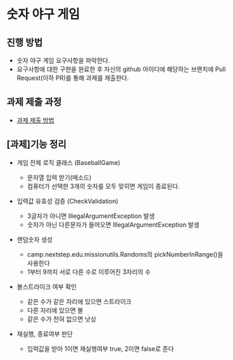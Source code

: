 # 숫자 야구 게임
## 진행 방법
* 숫자 야구 게임 요구사항을 파악한다.
* 요구사항에 대한 구현을 완료한 후 자신의 github 아이디에 해당하는 브랜치에 Pull Request(이하 PR)를 통해 과제를 제출한다.

## 과제 제출 과정
* [과제 제출 방법](https://github.com/next-step/nextstep-docs/tree/master/precourse)

## [과제]기능 정리
* 게임 전체 로직 클래스 (BaseballGame)
  - 문자열 입력 받기(메소드)
  - 컴퓨터가 선택한 3개의 숫자를 모두 맞히면 게임이 종료된다.


* 입력값 유효성 검증 (CheckValidation)
  - 3글자가 아니면 IllegalArgumentException 발생
  - 숫자가 아닌 다른문자가 들어오면 IllegalArgumentException 발생


* 랜덤숫자 생성
  - camp.nextstep.edu.missionutils.Randoms의 pickNumberInRange()을 사용한다
  - 1부터 9까지 서로 다른 수로 이루어진 3자리의 수


* 볼스트라이크 여부 확인
  - 같은 수가 같은 자리에 있으면 스트라이크
  - 다른 자리에 있으면 볼 
  - 같은 수가 전혀 없으면 낫싱
  

* 재실행, 종료여부 판단
  - 입력값을 받아 1이면 재실행여부 true, 2이면 false로 준다
